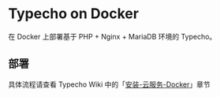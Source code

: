 # Typecho on Docker

在 Docker 上部署基于 PHP + Nginx + MariaDB 环境的 Typecho。

## 部署

具体流程请查看 Typecho Wiki 中的「[安装-云服务-Docker](https://wiki.typecho.love/install/cloud/docker/)」章节
